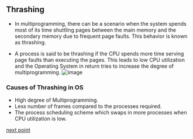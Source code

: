 ## Thrashing

- In multiprogramming, there can be a scenario when the system spends most of its time shuttling pages between the main memory and the secondary memory due to frequent page faults. This behavior is known as thrashing.

- A process is said to be thrashing if the CPU spends more time serving page faults than executing the pages. This leads to low CPU utilization and the Operating System in return tries to increase the degree of multiprogramming.
![image](https://user-images.githubusercontent.com/93985255/206761568-f167ae40-2f50-4a37-9747-58d3d3fc8456.png)


### Causes of Thrashing in OS


- High degree of Multiprogramming.
- Less number of frames compared to the processes required.
- The process scheduling scheme which swaps in more processes when CPU utilization is low.


[next point](https://github.com/prashantjagtap2909/OS/blob/main/Topics/Memory%20management/11%20-%20Imp%20Questions.md)
